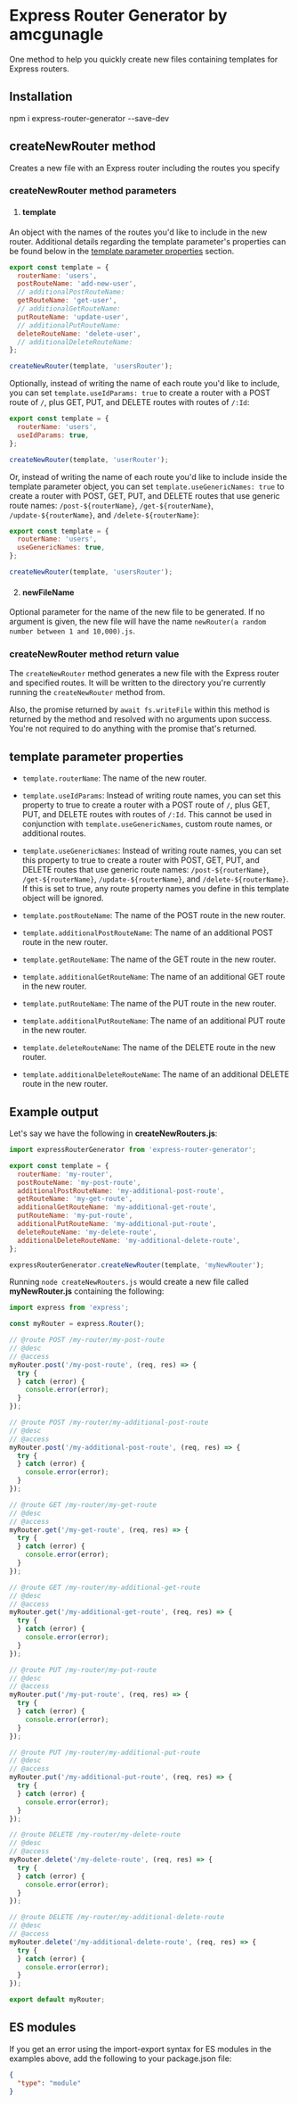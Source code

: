 # Express Router Generator by amcgunagle

One method to help you quickly create new files containing templates for Express routers.

## Installation

npm i express-router-generator --save-dev

## createNewRouter method

Creates a new file with an Express router including the routes you specify

### createNewRouter method parameters

1. #### template

An object with the names of the routes you'd like to include in the new router. Additional details regarding the template parameter's properties can be found below in the [template parameter properties](#template-parameter-properties) section.

```javascript
export const template = {
  routerName: 'users',
  postRouteName: 'add-new-user',
  // additionalPostRouteName:
  getRouteName: 'get-user',
  // additionalGetRouteName:
  putRouteName: 'update-user',
  // additionalPutRouteName:
  deleteRouteName: 'delete-user',
  // additionalDeleteRouteName:
};

createNewRouter(template, 'usersRouter');
```

Optionally, instead of writing the name of each route you'd like to include, you can set `template.useIdParams: true` to create a router with a POST route of `/`, plus GET, PUT, and DELETE routes with routes of `/:Id`:

```javascript
export const template = {
  routerName: 'users',
  useIdParams: true,
};

createNewRouter(template, 'userRouter');
```

Or, instead of writing the name of each route you'd like to include inside the template parameter object, you can set `template.useGenericNames: true` to create a router with POST, GET, PUT, and DELETE routes that use generic route names: `/post-${routerName}`, `/get-${routerName}`, `/update-${routerName}`, and `/delete-${routerName}`:

```javascript
export const template = {
  routerName: 'users',
  useGenericNames: true,
};

createNewRouter(template, 'usersRouter');
```

2. #### newFileName

Optional parameter for the name of the new file to be generated. If no argument is given, the new file will have the name `newRouter(a random number between 1 and 10,000).js`.

### createNewRouter method return value

The `createNewRouter` method generates a new file with the Express router and specified routes. It will be written to the directory you're currently running the `createNewRouter` method from.

Also, the promise returned by `await fs.writeFile` within this method is returned by the method and resolved with no arguments upon success. You're not required to do anything with the promise that's returned.

## template parameter properties

- `template.routerName`: The name of the new router.

- `template.useIdParams`: Instead of writing route names, you can set this property to true to create a router with a POST route of `/`, plus GET, PUT, and DELETE routes with routes of `/:Id`. This cannot be used in conjunction with `template.useGenericNames`, custom route names, or additional routes.

- `template.useGenericNames`: Instead of writing route names, you can set this property to true to create a router with POST, GET, PUT, and DELETE routes that use generic route names: `/post-${routerName}`, `/get-${routerName}`, `/update-${routerName}`, and `/delete-${routerName}`. If this is set to true, any route property names you define in this template object will be ignored.

- `template.postRouteName`: The name of the POST route in the new router.

- `template.additionalPostRouteName`: The name of an additional POST route in the new router.

- `template.getRouteName`: The name of the GET route in the new router.

- `template.additionalGetRouteName`: The name of an additional GET route in the new router.

- `template.putRouteName`: The name of the PUT route in the new router.

- `template.additionalPutRouteName`: The name of an additional PUT route in the new router.

- `template.deleteRouteName`: The name of the DELETE route in the new router.

- `template.additionalDeleteRouteName`: The name of an additional DELETE route in the new router.

## Example output

Let's say we have the following in **createNewRouters.js**:

```javascript
import expressRouterGenerator from 'express-router-generator';

export const template = {
  routerName: 'my-router',
  postRouteName: 'my-post-route',
  additionalPostRouteName: 'my-additional-post-route',
  getRouteName: 'my-get-route',
  additionalGetRouteName: 'my-additional-get-route',
  putRouteName: 'my-put-route',
  additionalPutRouteName: 'my-additional-put-route',
  deleteRouteName: 'my-delete-route',
  additionalDeleteRouteName: 'my-additional-delete-route',
};

expressRouterGenerator.createNewRouter(template, 'myNewRouter');
```

Running `node createNewRouters.js` would create a new file called **myNewRouter.js** containing the following:

```javascript
import express from 'express';

const myRouter = express.Router();

// @route POST /my-router/my-post-route
// @desc
// @access
myRouter.post('/my-post-route', (req, res) => {
  try {
  } catch (error) {
    console.error(error);
  }
});

// @route POST /my-router/my-additional-post-route
// @desc
// @access
myRouter.post('/my-additional-post-route', (req, res) => {
  try {
  } catch (error) {
    console.error(error);
  }
});

// @route GET /my-router/my-get-route
// @desc
// @access
myRouter.get('/my-get-route', (req, res) => {
  try {
  } catch (error) {
    console.error(error);
  }
});

// @route GET /my-router/my-additional-get-route
// @desc
// @access
myRouter.get('/my-additional-get-route', (req, res) => {
  try {
  } catch (error) {
    console.error(error);
  }
});

// @route PUT /my-router/my-put-route
// @desc
// @access
myRouter.put('/my-put-route', (req, res) => {
  try {
  } catch (error) {
    console.error(error);
  }
});

// @route PUT /my-router/my-additional-put-route
// @desc
// @access
myRouter.put('/my-additional-put-route', (req, res) => {
  try {
  } catch (error) {
    console.error(error);
  }
});

// @route DELETE /my-router/my-delete-route
// @desc
// @access
myRouter.delete('/my-delete-route', (req, res) => {
  try {
  } catch (error) {
    console.error(error);
  }
});

// @route DELETE /my-router/my-additional-delete-route
// @desc
// @access
myRouter.delete('/my-additional-delete-route', (req, res) => {
  try {
  } catch (error) {
    console.error(error);
  }
});

export default myRouter;
```

## ES modules

If you get an error using the import-export syntax for ES modules in the examples above, add the following to your package.json file:

```json
{
  "type": "module"
}
```
